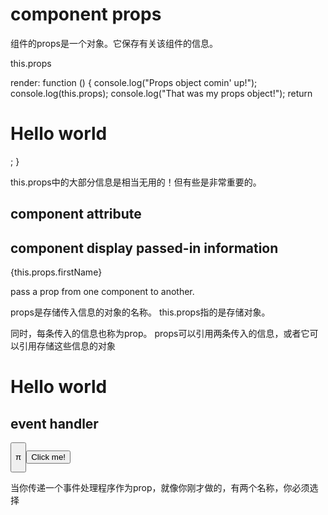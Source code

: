 # component props  


组件的props是一个对象。它保存有关该组件的信息。


this.props


render: function () {
    console.log("Props object comin' up!");
    console.log(this.props);
    console.log("That was my props object!");
    return <h1>Hello world</h1>;
}



this.props中的大部分信息是相当无用的！但有些是非常重要的。


##  component attribute

<Greeting firstName='xgqfrms' />

## component display passed-in information


{this.props.firstName}


pass a prop from one component to another.



props是存储传入信息的对象的名称。 this.props指的是存储对象。


同时，每条传入的信息也称为prop。
props可以引用两条传入的信息，或者它可以引用存储这些信息的对象


<h1 onClick={this.handleEvent}>
    Hello world
</h1>

## event handler


<Button talk={this.talk} />


π

<button onClick={this.props.talk}>
    Click me!
</button>


当你传递一个事件处理程序作为prop，就像你刚才做的，有两个名称，你必须选择


